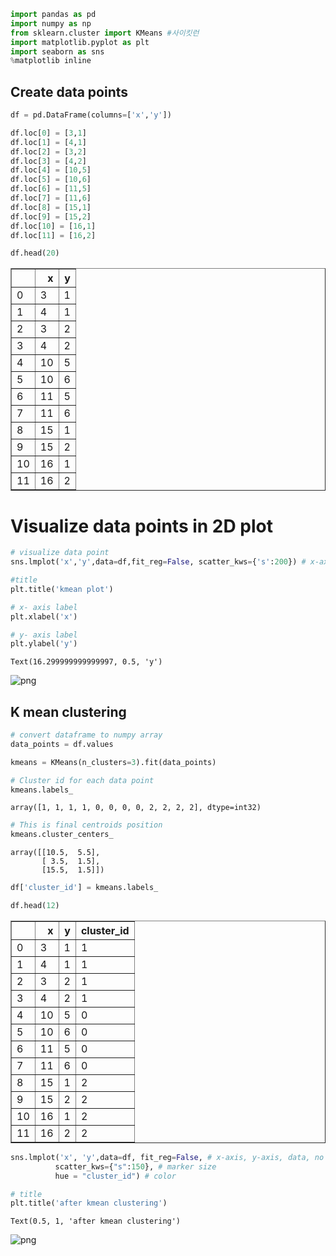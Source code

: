 ```python
import pandas as pd
import numpy as np
from sklearn.cluster import KMeans #사이킷런
import matplotlib.pyplot as plt
import seaborn as sns
%matplotlib inline
```

## Create data points 


```python
df = pd.DataFrame(columns=['x','y'])
```


```python
df.loc[0] = [3,1]
df.loc[1] = [4,1]
df.loc[2] = [3,2]
df.loc[3] = [4,2]
df.loc[4] = [10,5]
df.loc[5] = [10,6]
df.loc[6] = [11,5]
df.loc[7] = [11,6]
df.loc[8] = [15,1]
df.loc[9] = [15,2]
df.loc[10] = [16,1]
df.loc[11] = [16,2]
```


```python
df.head(20)
```




<div>
<style scoped>
    .dataframe tbody tr th:only-of-type {
        vertical-align: middle;
    }

    .dataframe tbody tr th {
        vertical-align: top;
    }

    .dataframe thead th {
        text-align: right;
    }
</style>
<table border="1" class="dataframe">
  <thead>
    <tr style="text-align: right;">
      <th></th>
      <th>x</th>
      <th>y</th>
    </tr>
  </thead>
  <tbody>
    <tr>
      <td>0</td>
      <td>3</td>
      <td>1</td>
    </tr>
    <tr>
      <td>1</td>
      <td>4</td>
      <td>1</td>
    </tr>
    <tr>
      <td>2</td>
      <td>3</td>
      <td>2</td>
    </tr>
    <tr>
      <td>3</td>
      <td>4</td>
      <td>2</td>
    </tr>
    <tr>
      <td>4</td>
      <td>10</td>
      <td>5</td>
    </tr>
    <tr>
      <td>5</td>
      <td>10</td>
      <td>6</td>
    </tr>
    <tr>
      <td>6</td>
      <td>11</td>
      <td>5</td>
    </tr>
    <tr>
      <td>7</td>
      <td>11</td>
      <td>6</td>
    </tr>
    <tr>
      <td>8</td>
      <td>15</td>
      <td>1</td>
    </tr>
    <tr>
      <td>9</td>
      <td>15</td>
      <td>2</td>
    </tr>
    <tr>
      <td>10</td>
      <td>16</td>
      <td>1</td>
    </tr>
    <tr>
      <td>11</td>
      <td>16</td>
      <td>2</td>
    </tr>
  </tbody>
</table>
</div>



# Visualize data points in 2D plot


```python
# visualize data point 
sns.lmplot('x','y',data=df,fit_reg=False, scatter_kws={'s':200}) # x-axis, y-axis, data, no line, marker size 

#title 
plt.title('kmean plot')

# x- axis label 
plt.xlabel('x')

# y- axis label 
plt.ylabel('y')
```




    Text(16.299999999999997, 0.5, 'y')




![png](output_6_1.png)


## K mean clustering 


```python
# convert dataframe to numpy array
data_points = df.values
```


```python
kmeans = KMeans(n_clusters=3).fit(data_points)
```


```python
# Cluster id for each data point 
kmeans.labels_
```




    array([1, 1, 1, 1, 0, 0, 0, 0, 2, 2, 2, 2], dtype=int32)




```python
# This is final centroids position
kmeans.cluster_centers_
```




    array([[10.5,  5.5],
           [ 3.5,  1.5],
           [15.5,  1.5]])




```python
df['cluster_id'] = kmeans.labels_
```


```python
df.head(12)
```




<div>
<style scoped>
    .dataframe tbody tr th:only-of-type {
        vertical-align: middle;
    }

    .dataframe tbody tr th {
        vertical-align: top;
    }

    .dataframe thead th {
        text-align: right;
    }
</style>
<table border="1" class="dataframe">
  <thead>
    <tr style="text-align: right;">
      <th></th>
      <th>x</th>
      <th>y</th>
      <th>cluster_id</th>
    </tr>
  </thead>
  <tbody>
    <tr>
      <td>0</td>
      <td>3</td>
      <td>1</td>
      <td>1</td>
    </tr>
    <tr>
      <td>1</td>
      <td>4</td>
      <td>1</td>
      <td>1</td>
    </tr>
    <tr>
      <td>2</td>
      <td>3</td>
      <td>2</td>
      <td>1</td>
    </tr>
    <tr>
      <td>3</td>
      <td>4</td>
      <td>2</td>
      <td>1</td>
    </tr>
    <tr>
      <td>4</td>
      <td>10</td>
      <td>5</td>
      <td>0</td>
    </tr>
    <tr>
      <td>5</td>
      <td>10</td>
      <td>6</td>
      <td>0</td>
    </tr>
    <tr>
      <td>6</td>
      <td>11</td>
      <td>5</td>
      <td>0</td>
    </tr>
    <tr>
      <td>7</td>
      <td>11</td>
      <td>6</td>
      <td>0</td>
    </tr>
    <tr>
      <td>8</td>
      <td>15</td>
      <td>1</td>
      <td>2</td>
    </tr>
    <tr>
      <td>9</td>
      <td>15</td>
      <td>2</td>
      <td>2</td>
    </tr>
    <tr>
      <td>10</td>
      <td>16</td>
      <td>1</td>
      <td>2</td>
    </tr>
    <tr>
      <td>11</td>
      <td>16</td>
      <td>2</td>
      <td>2</td>
    </tr>
  </tbody>
</table>
</div>




```python
sns.lmplot('x', 'y',data=df, fit_reg=False, # x-axis, y-axis, data, no line
          scatter_kws={"s":150}, # marker size 
          hue = "cluster_id") # color

# title 
plt.title('after kmean clustering')
```




    Text(0.5, 1, 'after kmean clustering')




![png](output_14_1.png)



```python

```


```python

```


```python

```
